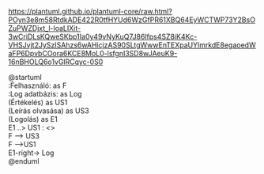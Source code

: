 https://plantuml.github.io/plantuml-core/raw.html?POyn3e8m58RtdkADE422R0tfHYUd6WzGfPR61XBQ64EyWCTWP73Y2BsOZuPWZDjxt_l-loaLIXit-3wCriDLsKQweSKbp1Ia0y49vNyKuQ7J86lfps4SZ8iK4Kc-VHSJvjt2JySzISAhzs6wAHicjzAS90SLtgWwwEnTEXpaUYlmrkdE8egaoedWaFP6DpvbCOora6KCE8MoL0-lsfgnI3SD8wJAeuK9-16nBHOLQ6o1vGlRCqyc-0S0  

@startuml  
:Felhasználó: as F  
:Log adatbázis: as Log  
(Értékelés) as US1  
(Leírás olvasása) as US3  
(Logolás) as E1  
E1 ..> US1 : <<extend>>  
F --> US3  
F -->US1  
E1-right-> Log  
@enduml  
